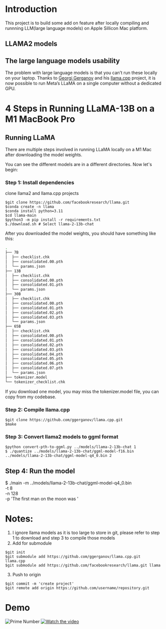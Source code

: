 # Introduction

This project is to build some add on feature after locally compiling and runnning LLM(large language models) on Apple Sillicon Mac platform. 

## LLAMA2 models 

## The large language models usability

The problem with large language models is that you can’t run these locally on your laptop. Thanks to [Georgi Gerganov](https://www.linkedin.com/in/georgi-gerganov-b230ab24) and his [llama.cpp](https://github.com/ggerganov/llama.cpp) project, it is now possible to run Meta’s LLaMA on a single computer without a dedicated GPU.

# 4 Steps in Running LLaMA-13B on a M1 MacBook Pro

## Running LLaMA

There are multiple steps involved in running LLaMA locally on a M1 Mac after downloading the model weights.

You can see the different models are in a different directories. Now let's begin:

### Step 1: Install dependencies
clone llama2 and llama.cpp projects
```
$git clone https://github.com/facebookresearch/llama.git
$conda create -n llama
$conda install python=3.11
$cd llama-main 
$python3 -m pip install -r requirements.txt
$./download.sh # Select llama-2-13b-chat
```
After you downloaded the model weights, you should have something like this:

```sh
.
├── 7B
│  ├── checklist.chk
│  ├── consolidated.00.pth
│  └── params.json
├── 13B
│  ├── checklist.chk
│  ├── consolidated.00.pth
│  ├── consolidated.01.pth
│  └── params.json
├── 30B
│  ├── checklist.chk
│  ├── consolidated.00.pth
│  ├── consolidated.01.pth
│  ├── consolidated.02.pth
│  ├── consolidated.03.pth
│  └── params.json
├── 65B
│  ├── checklist.chk
│  ├── consolidated.00.pth
│  ├── consolidated.01.pth
│  ├── consolidated.02.pth
│  ├── consolidated.03.pth
│  ├── consolidated.04.pth
│  ├── consolidated.05.pth
│  ├── consolidated.06.pth
│  ├── consolidated.07.pth
│  └── params.json
├── tokenizer.model
└── tokenizer_checklist.chk
```

If you download one model, you may miss the tokenizer.model file, you can copy from my codebase.


### Step 2: Compile llama.cpp

```
$git clone https://github.com/ggerganov/llama.cpp.git
$make
```

### Step 3: Convert llama2 models to ggml format

```
$python convert-pth-to-ggml.py ../models/llama-2-13b-chat 1
$ ./quantize ../models/llama-2-13b-chat/ggml-model-f16.bin ../models/llama-2-13b-chat/ggml-model-q4_0.bin 2
```

## Step 4: Run the model
$ ./main -m ../models/llama-2-13b-chat/ggml-model-q4_0.bin \
        -t 8 \
        -n 128 \
        -p 'The first man on the moon was '


# Notes:
1. I ignore llama models as it is too large to store in git, please refer to step 1 to download and step 3 to compile those models 
2. Add for submodule 
```
$git init
$git submodule add https://github.com/ggerganov/llama.cpp.git llama.cpp
$git submodule add https://github.com/facebookresearch/llama.git llama
```
3. Push to origin
```
$git commit -m 'create project'
$git remote add origin https://github.com/username/repository.git
```



# Demo 
![Prime Number](data/images/prime_number.png?raw=true)
[![Watch the video](data/images/prime_number.png)](https://youtu.be/hNso61xiTew)